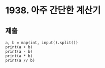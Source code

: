 # 1938. 아주 간단한 계산기



## 제출

```
a, b = map(int, input().split())
print(a + b)
print(a - b)
print(a * b)
print(a // b)
```

